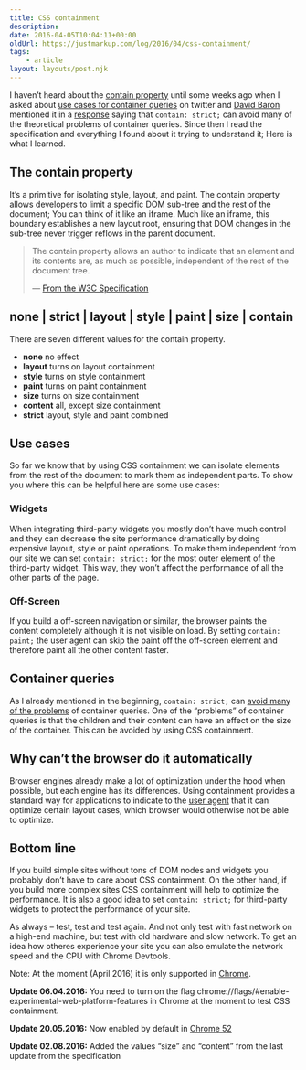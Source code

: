```yaml
---
title: CSS containment
description: 
date: 2016-04-05T10:04:11+00:00
oldUrl: https://justmarkup.com/log/2016/04/css-containment/
tags:
    - article
layout: layouts/post.njk
---
```


I haven’t heard about the [contain property](https://drafts.csswg.org/css-containment-3/) until some weeks ago when I asked about [use cases for container queries](https://justmarkup.com/log/2016/02/use-cases-for-container-queries/) on twitter and [David Baron](http://dbaron.org/) mentioned it in a [response](https://twitter.com/davidbaron/status/700417133251932160) saying that `contain: strict;` can avoid many of the theoretical problems of container queries. Since then I read the specification and everything I found about it trying to understand it; Here is what I learned.  

The contain property
--------------------

It’s a primitive for isolating style, layout, and paint. The contain property allows developers to limit a specific DOM sub-tree and the rest of the document; You can think of it like an iframe. Much like an iframe, this boundary establishes a new layout root, ensuring that DOM changes in the sub-tree never trigger reflows in the parent document.

> The contain property allows an author to indicate that an element and its contents are, as much as possible, independent of the rest of the document tree.
> 
> — [From the W3C Specification](https://drafts.csswg.org/css-containment-3/#contain-property)

none | strict | layout | style | paint | size | contain
-------------------------------------------------------

There are seven different values for the contain property.

*   **none** no effect
*   **layout** turns on layout containment
*   **style** turns on style containment
*   **paint** turns on paint containment
*   **size** turns on size containment
*   **content** all, except size containment
*   **strict** layout, style and paint combined

Use cases
---------

So far we know that by using CSS containment we can isolate elements from the rest of the document to mark them as independent parts. To show you where this can be helpful here are some use cases:

### Widgets

When integrating third-party widgets you mostly don’t have much control and they can decrease the site performance dramatically by doing expensive layout, style or paint operations. To make them independent from our site we can set `contain: strict;` for the most outer element of the third-party widget. This way, they won’t affect the performance of all the other parts of the page.

### Off-Screen

If you build a off-screen navigation or similar, the browser paints the content completely although it is not visible on load. By setting `contain: paint;` the user agent can skip the paint off the off-screen element and therefore paint all the other content faster.

Container queries
-----------------

As I already mentioned in the beginning, `contain: strict;` can [avoid many of the problems](https://github.com/ResponsiveImagesCG/container-queries/issues/3#issuecomment-185951645) of container queries. One of the “problems” of container queries is that the children and their content can have an effect on the size of the container. This can be avoided by using CSS containment.

Why can’t the browser do it automatically
-----------------------------------------

Browser engines already make a lot of optimization under the hood when possible, but each engine has its differences. Using containment provides a standard way for applications to indicate to the [user agent](https://www.w3.org/TR/UAAG20/#def-user-agent) that it can optimize certain layout cases, which browser would otherwise not be able to optimize.

Bottom line
-----------

If you build simple sites without tons of DOM nodes and widgets you probably don’t have to care about CSS containment. On the other hand, if you build more complex sites CSS containment will help to optimize the performance. It is also a good idea to set `contain: strict;` for third-party widgets to protect the performance of your site.

As always – test, test and test again. And not only test with fast network on a high-end machine, but test with old hardware and slow network. To get an idea how otheres experience your site you can also emulate the network speed and the CPU with Chrome Devtools.

Note: At the moment (April 2016) it is only supported in [Chrome](https://www.chromestatus.com/feature/6522186978295808).

**Update 06.04.2016:** You need to turn on the flag chrome://flags/#enable-experimental-web-platform-features in Chrome at the moment to test CSS containment.

**Update 20.05.2016:** Now enabled by default in [Chrome 52](https://www.chromestatus.com/feature/6522186978295808)

**Update 02.08.2016:** Added the values “size” and “content” from the last update from the specification